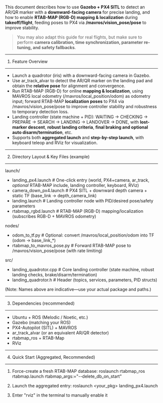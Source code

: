 This document describes how to use **Gazebo + PX4 SITL** to detect an AR/QR marker with a **downward-facing camera** for precise landing,
and how to enable **RTAB-MAP (RGB-D) mapping & localization** during **takeoff/flight**, feeding poses to PX4
via **/mavros/vision_pose/pose** to improve stability.

> You may also adapt this guide for real flights, but make sure to perform **camera calibration, time synchronization, parameter re-tuning, and safety fallbacks**.

-------------------------------------------------
1. Feature Overview
-------------------------------------------------
- Launch a quadrotor (iris) with a downward-facing camera in Gazebo.
- Use ar_track_alvar to detect the AR/QR marker on the landing pad and obtain the **relative pose** for alignment and convergence.
- Run RTAB-MAP (RGB-D) for online **mapping & localization**, using MAVROS local odometry (/mavros/local_position/odom) as odometry input;
  forward RTAB-MAP **localization poses** to PX4 via /mavros/vision_pose/pose to improve controller stability and robustness to temporary detection loss.
- Landing controller (state machine + PID): WAITING → CHECKING → PREPARE → SEARCH → LANDING → LANDOVER → DONE,
  with **lost-marker descent**, **robust landing criteria**, **final braking and optional auto disarm/termination**, etc.
- Supports both **aggregated launch** and **step-by-step launch**, with keyboard teleop and RViz for visualization.

-------------------------------------------------
2. Directory Layout & Key Files (example)
-------------------------------------------------
launch/
  - landing_px4.launch          # One-click entry (world, PX4+camera, ar_track, *optional* RTAB-MAP include, landing controller, keyboard, RViz)
  - camera_down_px4.launch      # PX4 SITL + downward depth camera + static TF (base_link → depth_camera_link)
  - landing.launch              # Landing controller node with PID/desired pose/safety parameters
  - rtabmap_rgbd.launch         # RTAB-MAP (RGB-D) mapping/localization (subscribes RGB-D + MAVROS odometry)

nodes/
  - odom_to_tf.py               # Optional: convert /mavros/local_position/odom into TF (odom → base_link_*)
  - rtabmap_to_mavros_pose.py   # Forward RTAB-MAP pose to /mavros/vision_pose/pose (with rate limiting)

src/
  - landing_quadrotor.cpp       # Core landing controller (state machine, robust landing checks, brake/disarm/termination)
  - landing_quadrotor.h         # Header (topics, services, parameters, PID structs)

(Note: Names above are indicative—use your actual package and paths.)

-------------------------------------------------
3. Dependencies (recommended)
-------------------------------------------------
- Ubuntu + ROS (Melodic / Noetic, etc.)
- Gazebo (matching your ROS)
- PX4-Autopilot (SITL) + MAVROS
- ar_track_alvar (or an equivalent AR/QR detector)
- rtabmap_ros + RTAB-Map
- RViz

-------------------------------------------------
4. Quick Start (Aggregated, Recommended)
-------------------------------------------------
1) Force-create a fresh RTAB-MAP database:
   roslaunch rtabmap_ros rtabmap.launch rtabmap_args:="--delete_db_on_start"

2) Launch the aggregated entry: 
   roslaunch <your_pkg> landing_px4.launch

3) Enter "rviz" in the terminal to manually enable it
